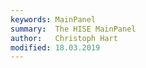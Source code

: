 ```yaml
---
keywords: MainPanel
summary:  The HISE MainPanel
author:   Christoph Hart
modified: 18.03.2019
---
```

  